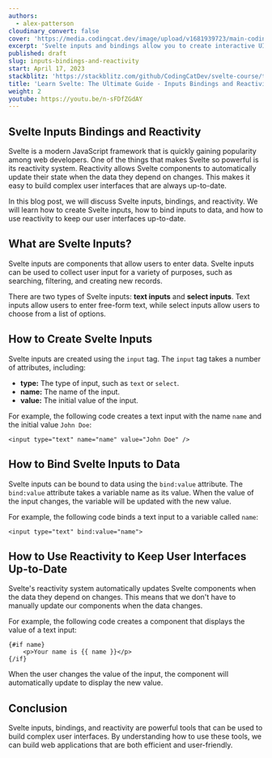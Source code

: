 ```yaml
---
authors:
  - alex-patterson
cloudinary_convert: false
cover: 'https://media.codingcat.dev/image/upload/v1681939723/main-codingcatdev-photo/courses/svelte/inputs-bindings-and-reactivity.png'
excerpt: 'Svelte inputs and bindings allow you to create interactive UIs by connecting user input to application state.'
published: draft
slug: inputs-bindings-and-reactivity
start: April 17, 2023
stackblitz: 'https://stackblitz.com/github/CodingCatDev/svelte-course/tree/05-inputs-bindings-and-reactivity?embed=1&file=apps/svelte-site/src/routes/%2Bpage.svelte'
title: 'Learn Svelte: The Ultimate Guide - Inputs Bindings and Reactivity'
weight: 2
youtube: https://youtu.be/n-sFDfZGdAY
---
```


## Svelte Inputs Bindings and Reactivity

Svelte is a modern JavaScript framework that is quickly gaining popularity among web developers. One of the things that makes Svelte so powerful is its reactivity system. Reactivity allows Svelte components to automatically update their state when the data they depend on changes. This makes it easy to build complex user interfaces that are always up-to-date.

In this blog post, we will discuss Svelte inputs, bindings, and reactivity. We will learn how to create Svelte inputs, how to bind inputs to data, and how to use reactivity to keep our user interfaces up-to-date.

## What are Svelte Inputs?

Svelte inputs are components that allow users to enter data. Svelte inputs can be used to collect user input for a variety of purposes, such as searching, filtering, and creating new records.

There are two types of Svelte inputs: **text inputs** and **select inputs**. Text inputs allow users to enter free-form text, while select inputs allow users to choose from a list of options.

## How to Create Svelte Inputs

Svelte inputs are created using the `input` tag. The `input` tag takes a number of attributes, including:

- **type:** The type of input, such as `text` or `select`.
- **name:** The name of the input.
- **value:** The initial value of the input.

For example, the following code creates a text input with the name `name` and the initial value `John Doe`:

```svelte
<input type="text" name="name" value="John Doe" />
```

## How to Bind Svelte Inputs to Data

Svelte inputs can be bound to data using the `bind:value` attribute. The `bind:value` attribute takes a variable name as its value. When the value of the input changes, the variable will be updated with the new value.

For example, the following code binds a text input to a variable called `name`:

```svelte
<input type="text" bind:value="name">
```

## How to Use Reactivity to Keep User Interfaces Up-to-Date

Svelte's reactivity system automatically updates Svelte components when the data they depend on changes. This means that we don't have to manually update our components when the data changes.

For example, the following code creates a component that displays the value of a text input:

```svelte
{#if name}
	<p>Your name is {{ name }}</p>
{/if}
```

When the user changes the value of the input, the component will automatically update to display the new value.

## Conclusion

Svelte inputs, bindings, and reactivity are powerful tools that can be used to build complex user interfaces. By understanding how to use these tools, we can build web applications that are both efficient and user-friendly.
